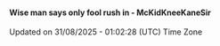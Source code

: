 #### Wise man says only fool rush in - McKidKneeKaneSir
Updated on 31/08/2025 - 01:02:28 (UTC) Time Zone
